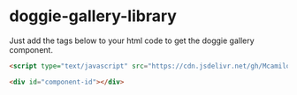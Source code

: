 # doggie-gallery-library

Just add the tags below to your html code to get the doggie gallery component.
```html
<script type="text/javascript" src="https://cdn.jsdelivr.net/gh/Mcamilo/doggie-gallery-library/component-min.js"></script>
```
```html
<div id="component-id"></div>
```
